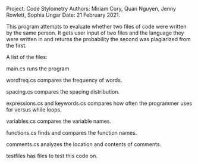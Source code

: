 Project: Code Stylometry
Authors: Miriam Cory, Quan Nguyen, Jenny Rowlett, Sophia Ungar
Date: 21 February 2021.

This program attempts to evaluate whether two files of code were written by the same person. It gets user input of two files and the language they were written in and returns the probability the second was plagiarized from the first.

A list of the files:

main.cs runs the program

wordfreq.cs compares the frequency of words. 

spacing.cs compares the spacing distribution.

expressions.cs and keywords.cs compares how often the programmer uses for versus while loops.

variables.cs compares the variable names.

functions.cs finds and compares the function names.

comments.cs analyzes the location and contents of comments.

testfiles has files to test this code on.
